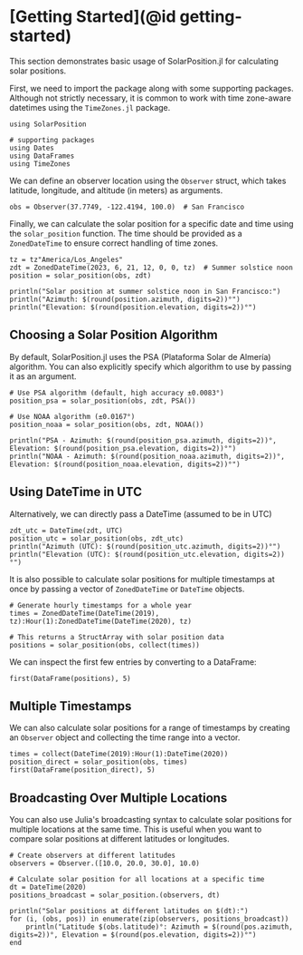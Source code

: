 # [Getting Started](@id getting-started)

This section demonstrates basic usage of SolarPosition.jl for calculating solar positions.

First, we need to import the package along with some supporting packages. Although not
strictly necessary, it is common to work with time zone-aware datetimes using the
`TimeZones.jl` package.

```@example getting-started
using SolarPosition

# supporting packages
using Dates
using DataFrames
using TimeZones
```

We can define an observer location using the `Observer` struct, which takes latitude,
longitude, and altitude (in meters) as arguments.

```@example getting-started
obs = Observer(37.7749, -122.4194, 100.0)  # San Francisco
```

Finally, we can calculate the solar position for a specific date and time using the
`solar_position` function. The time should be provided as a `ZonedDateTime` to ensure
correct handling of time zones.

```@example getting-started
tz = tz"America/Los_Angeles"
zdt = ZonedDateTime(2023, 6, 21, 12, 0, 0, tz)  # Summer solstice noon
position = solar_position(obs, zdt)

println("Solar position at summer solstice noon in San Francisco:")
println("Azimuth: $(round(position.azimuth, digits=2))°")
println("Elevation: $(round(position.elevation, digits=2))°")
```

## Choosing a Solar Position Algorithm

By default, SolarPosition.jl uses the PSA (Plataforma Solar de Almería) algorithm.
You can also explicitly specify which algorithm to use by passing it as an argument.

```@example getting-started
# Use PSA algorithm (default, high accuracy ±0.0083°)
position_psa = solar_position(obs, zdt, PSA())

# Use NOAA algorithm (±0.0167°)
position_noaa = solar_position(obs, zdt, NOAA())

println("PSA - Azimuth: $(round(position_psa.azimuth, digits=2))°, Elevation: $(round(position_psa.elevation, digits=2))°")
println("NOAA - Azimuth: $(round(position_noaa.azimuth, digits=2))°, Elevation: $(round(position_noaa.elevation, digits=2))°")
```

## Using DateTime in UTC

Alternatively, we can directly pass a DateTime (assumed to be in UTC)

```@example getting-started
zdt_utc = DateTime(zdt, UTC)
position_utc = solar_position(obs, zdt_utc)
println("Azimuth (UTC): $(round(position_utc.azimuth, digits=2))°")
println("Elevation (UTC): $(round(position_utc.elevation, digits=2))°")
```

It is also possible to calculate solar positions for multiple timestamps at once by
passing a vector of `ZonedDateTime` or `DateTime` objects.

```@example getting-started
# Generate hourly timestamps for a whole year
times = ZonedDateTime(DateTime(2019), tz):Hour(1):ZonedDateTime(DateTime(2020), tz)

# This returns a StructArray with solar position data
positions = solar_position(obs, collect(times))
```

We can inspect the first few entries by converting to a DataFrame:

```@example getting-started
first(DataFrame(positions), 5)
```

## Multiple Timestamps

We can also calculate solar positions for a range of timestamps by creating an
`Observer` object and collecting the time range into a vector.

```@example getting-started
times = collect(DateTime(2019):Hour(1):DateTime(2020))
position_direct = solar_position(obs, times)
first(DataFrame(position_direct), 5)
```

## Broadcasting Over Multiple Locations

You can also use Julia's broadcasting syntax to calculate solar positions for multiple
locations at the same time. This is useful when you want to compare solar positions at
different latitudes or longitudes.

```@example getting-started
# Create observers at different latitudes
observers = Observer.([10.0, 20.0, 30.0], 10.0)

# Calculate solar position for all locations at a specific time
dt = DateTime(2020)
positions_broadcast = solar_position.(observers, dt)

println("Solar positions at different latitudes on $(dt):")
for (i, (obs, pos)) in enumerate(zip(observers, positions_broadcast))
    println("Latitude $(obs.latitude)°: Azimuth = $(round(pos.azimuth, digits=2))°, Elevation = $(round(pos.elevation, digits=2))°")
end
```
